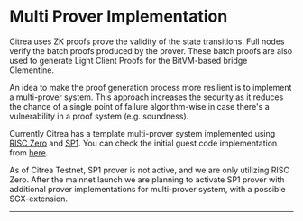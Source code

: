 # Multi Prover Implementation

<!-- TODO: Link Clementine -->

Citrea uses ZK proofs prove the validity of the state transitions. Full nodes verify the batch proofs produced by the prover. These batch proofs are also used to generate Light Client Proofs for the BitVM-based bridge Clementine.

An idea to make the proof generation process more resilient is to implement a multi-prover system. This approach increases the security as it reduces the chance of a single point of failure algorithm-wise in case there's a vulnerability in a proof system (e.g. soundness).

Currently Citrea has a template multi-prover system implemented using [RISC Zero](https://risczero.com) and [SP1](https://docs.succinct.xyz/docs/introduction). You can check the initial guest code implementation from [here](https://github.com/chainwayxyz/citrea/tree/nightly/guests). 

As of Citrea Testnet, SP1 prover is not active, and we are only utilizing RISC Zero. After the mainnet launch we are planning to activate SP1 prover with additional prover implementations for multi-prover system, with a possible SGX-extension.

---

<!-- TODO: Revisit here. -->
<!-- Discuss: SGX, multiple zkEVM, multiple zkVM, horizontal scaling, vertical scaling, prover coordination, impacts, dependencies -->